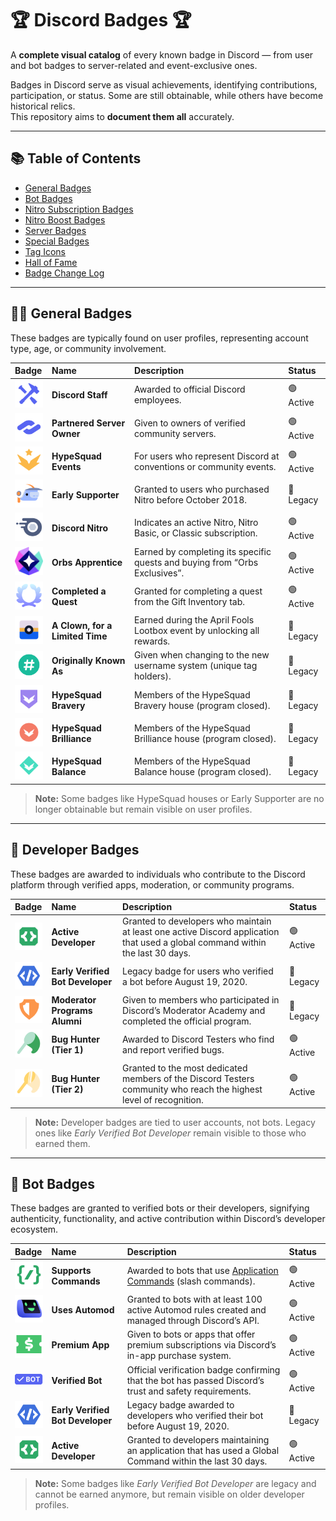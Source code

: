 # 🏆 Discord Badges 🏆

A **complete visual catalog** of every known badge in Discord — from user and bot badges to server-related and event-exclusive ones.  

Badges in Discord serve as visual achievements, identifying contributions, participation, or status. Some are still obtainable, while others have become historical relics.  
This repository aims to **document them all** accurately.

---

## 📚 Table of Contents

- [General Badges](#-general-badges)  
- [Bot Badges](#-bot-badges)  
- [Nitro Subscription Badges](#-nitro-subscription-badges)  
- [Nitro Boost Badges](#-nitro-boost-badges)  
- [Server Badges](#-server-badges)  
- [Special Badges](#-special-badges)  
- [Tag Icons](#-tag-icons)  
- [Hall of Fame](#-hall-of-fame)  
- [Badge Change Log](#-badge-change-log)

---

## 🧍‍♂️ General Badges

These badges are typically found on user profiles, representing account type, age, or community involvement.

| Badge | Name | Description | Status |
|:------|:------|:-------------|:--------|
| <img src="/assets/discordstaff.svg" width="48"> | **Discord Staff** | Awarded to official Discord employees. | 🟢 Active |
| <img src="/assets/discordpartner.svg" width="48"> | **Partnered Server Owner** | Given to owners of verified community servers. | 🟢 Active |
| <img src="/assets/hypesquadevents.svg" width="48"> | **HypeSquad Events** | For users who represent Discord at conventions or community events. | 🟢 Active |
| <img src="/assets/discordearlysupporter.svg" width="48"> | **Early Supporter** | Granted to users who purchased Nitro before October 2018. | 🔴 Legacy |
| <img src="/assets/discordnitro.svg" width="48"> | **Discord Nitro** | Indicates an active Nitro, Nitro Basic, or Classic subscription. | 🟢 Active |
| <img src="/assets/orb.svg" width="48"> | **Orbs Apprentice** | Earned by completing its specific quests and buying from “Orbs Exclusives”. | 🟢 Active |
| <img src="/assets/quest.png" width="48"> | **Completed a Quest** | Granted for completing a quest from the Gift Inventory tab. | 🟢 Active |
| <img src="/assets/special/discordlootbox.svg" width="48"> | **A Clown, for a Limited Time** | Earned during the April Fools Lootbox event by unlocking all rewards. | 🔴 Legacy |
| <img src="/assets/username.png" width="48"> | **Originally Known As** | Given when changing to the new username system (unique tag holders). | 🔴 Legacy |
| <img src="/assets/hypesquadbravery.svg" width="48"> | **HypeSquad Bravery** | Members of the HypeSquad Bravery house (program closed). | 🔴 Legacy |
| <img src="/assets/hypesquadbrilliance.svg" width="48"> | **HypeSquad Brilliance** | Members of the HypeSquad Brilliance house (program closed). | 🔴 Legacy |
| <img src="/assets/hypesquadbalance.svg" width="48"> | **HypeSquad Balance** | Members of the HypeSquad Balance house (program closed). | 🔴 Legacy |

> **Note:** Some badges like HypeSquad houses or Early Supporter are no longer obtainable but remain visible on user profiles.

---

## 🧠 Developer Badges

These badges are awarded to individuals who contribute to the Discord platform through verified apps, moderation, or community programs.

| Badge | Name | Description | Status |
|:------|:------|:-------------|:--------|
| <img src="/assets/activedeveloper.svg" width="48"> | **Active Developer** | Granted to developers who maintain at least one active Discord application that used a global command within the last 30 days. | 🟢 Active |
| <img src="/assets/discordbotdev.svg" width="48"> | **Early Verified Bot Developer** | Legacy badge for users who verified a bot before August 19, 2020. | 🔴 Legacy |
| <img src="/assets/discordmod.svg" width="48"> | **Moderator Programs Alumni** | Given to members who participated in Discord’s Moderator Academy and completed the official program. | 🔴 Legacy |
| <img src="/assets/discordbughunter1.svg" width="48"> | **Bug Hunter (Tier 1)** | Awarded to Discord Testers who find and report verified bugs. | 🟢 Active |
| <img src="/assets/discordbughunter2.svg" width="48"> | **Bug Hunter (Tier 2)** | Granted to the most dedicated members of the Discord Testers community who reach the highest level of recognition. | 🟢 Active |

> **Note:** Developer badges are tied to user accounts, not bots. Legacy ones like *Early Verified Bot Developer* remain visible to those who earned them.

---

## 🤖 Bot Badges

These badges are granted to verified bots or their developers, signifying authenticity, functionality, and active contribution within Discord’s developer ecosystem.

| Badge | Name | Description | Status |
|:------|:------|:-------------|:--------|
| <img src="/assets/bot/supportscommands.svg" width="48"> | **Supports Commands** | Awarded to bots that use [Application Commands](https://discord.com/blog/welcome-to-the-new-era-of-discord-apps) (slash commands). | 🟢 Active |
| <img src="/assets/bot/automod.svg" width="48"> | **Uses Automod** | Granted to bots with at least 100 active Automod rules created and managed through Discord’s API. | 🟢 Active |
| <img src="/assets/bot/premiumbot.png" width="48"> | **Premium App** | Given to bots or apps that offer premium subscriptions via Discord’s in-app purchase system. | 🟢 Active |
| <img src="/assets/bot/verifiedbot.svg" width="48"> | **Verified Bot** | Official verification badge confirming that the bot has passed Discord’s trust and safety requirements. | 🟢 Active |
| <img src="/assets/bot/earlyverifiedbot.svg" width="48"> | **Early Verified Bot Developer** | Legacy badge awarded to developers who verified their bot before August 19, 2020. | 🔴 Legacy |
| <img src="/assets/bot/activedeveloper.svg" width="48"> | **Active Developer** | Granted to developers maintaining an application that has used a Global Command within the last 30 days. | 🟢 Active |

> **Note:** Some badges like *Early Verified Bot Developer* are legacy and cannot be earned anymore, but remain visible on older developer profiles.



